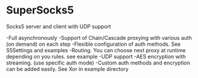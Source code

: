# SuperSocks5
Socks5 server and client with UDP support

-Full asynchronously
-Support of Chain/Cascade proxying with various auth (on demand) on each step
-Flexible configuration of auth methods. See S5Settings and examples
-Routing. You can choose next proxy at runtime depending on you rules. see example 
-UDP support
-AES encryption with streaming. (use specific auth mode)
-Custom auth methods and encryption can be added easily. See Xor in example directory
